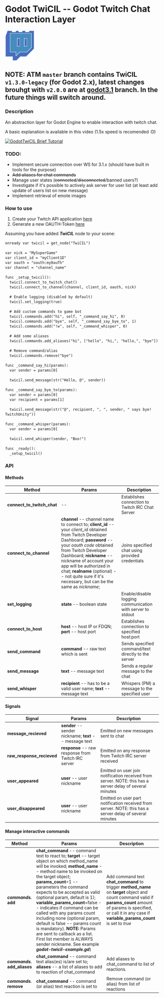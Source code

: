 # Godot TwiCIL -- Godot Twitch Chat Interaction Layer
<img src="./godot-twicil-icon.png" height=100px/>


## NOTE: ATM `master` branch contains TwiCIL `v1.3.0-legacy` (for Godot 2.x), latest changes brouhgt with `v2.0.0` are at [godot3.1](https://github.com/drtwisted/godot-twicil/tree/godot3.1) branch. In the future things will switch around.

### Description
An abstraction layer for Godot Engine to enable interaction with twitch chat.

A basic explanation is available in this video (1.5x speed is recomended :D)


[![GodotTwiCIL Brief Tutorial](https://i.ytimg.com/vi/tYYCjMOxKEI/hqdefault.jpg)](https://youtu.be/tYYCjMOxKEI)

### TODO:
* Implement secure connection over WS for 3.1.x (should have built in tools for the purpose)
* ~~Add aliases for chat commands~~
* Manage user states (~~connected~~/~~disconnected~~/banned users?)
* Investigate if it's possible to actively ask server for user list (at least add update of users list on new message)
* Implement retrieval of emote images

### How to use
1. Create your Twitch API application [here](https://dev.twitch.tv/dashboard/apps/create)
2. Generate a new OAUTH-Token [here](https://twitchapps.com/tmi/)

Assuming you have added ***TwiCIL*** node to your scene:
```
onready var twicil = get_node("TwiCIL")

var nick = "MySuperGame"
var client_id = "myClient1D"
var oauth = "oauth:my0auTh"
var channel = "channel_name"

func _setup_twicil():
  twicil.connect_to_twitch_chat()
  twicil.connect_to_channel(channel, client_id, oauth, nick)
  
  # Enable logging (disabled by default)
  twicil.set_logging(true)
  
  # Add custom commands to game bot
  twicil.commands.add("hi", self, "_command_say_hi", 0)
  twicil.commands.add("bye", self, "_command_say_bye_to", 1)
  twicil.commands.add("!w", self, "_command_whisper", 0)

  # Add some aliases
  twicil.commands.add_aliases("hi", ["hello", "hi,", "hello,", "bye"])
  
  # Remove command/alias
  twicil.commands.remove("bye")

func _command_say_hi(params):
  var sender = params[0]
  
  twicil.send_message(str("Hello, @", sender))

func _command_say_bye_to(params):
  var sender = params[0]
  var recipient = params[1]
  
  twicil.send_message(str("@", recipient, ", ", sender, " says bye! TwitchUnity"))

func _command_whisper(params):
  var sender = params[0]
  
  twicil.send_whisper(sender, "Boo!")

func _ready():
  _setup_twicil()

```

### API

#### Methods
|Method|Params|Description|
|-|-|-|
|**connect_to_twitch_chat**| -- | Establishes connection to Twitch IRC Chat Server|
|**connect_to_channel**|**channel** -- channel name to connect to; **client_id** -- your *client_id* obtained from Twitch Developer Dashboard; **password** -- your *oauth code* obtained from Twitch Developer Dashboard; **nickname** -- nickname of account your app will be authorized in chat; **realname** (optional) -- not quite sure if it's necessary, but can be the same as *nickname*;  | Joins specified chat using provided credentials|
|**set_logging**|**state** -- boolean state| Enable/disable logging communication with server to stdout|
|**connect_to_host**|**host** -- host IP or FDQN; **port** -- host port| Establishes connection to specified host:port|
|**send_command**|**command** -- raw text which is sent| Sends specified command/text directly to the server|
|**send_message**|**text** -- message text| Sends a regular message to the chat|
|**send_whisper**|**recipient** -- has to be a valid user name; **text** -- message text| Whispers (PM) a message to the specified user|


#### Signals
|Signal|Params|Description|
|-|-|-|
|**message_recieved**|**sender** -- sender nickname; **text** -- message text| Emitted on new messages sent to chat|
|**raw_response_recieved**|**response** -- raw response from Twitch IRC server| Emitted on any response from Twitch IRC server received|
|**user_appeared**|**user** -- user nickname|Emitted on user join notification received from server. NOTE: this has a server delay of several minutes|
|**user_disappeared**|**user** -- user nickname|Emitted on user part notification received from server. NOTE: this has a server delay of several minutes|


#### Manage interactive commands

|Method|Params|Description|
|-|-|-|
|***commands.*** **add**|**chat_command** -- command text to react to; **target** -- target object on which method_name will be invoked; **method_name** -- method name to be invoked on the target object; **params_count**=1 -- parameters the command expects to be accepted as valid (optional param, default is 1); **variable_params_count**=false -- indicates if command can be called with any params count including none (optional param, default is false -- params count is mandatory). **NOTE:** Params are sent to callback as a list. First list member is ALWAYS sender nickname. See example ***godot-twicil-example.gd***)| Add command text **chat_command** to trigger **method_name** on **target** object and count command valid if **params_count** amount of params is specified, or call it in any case if **variable_params_count** is set to *true*|
|***commands.*** **add_aliases**|**chat_command** -- command text alias(es) is/are set to; **aliases** --  a list of aliases to add to reaction of chat_command | Add aliases to chat_command to list of reactions. |
|***commands.*** **remove**|**chat_command** -- command (or alias) text reaction is set to| Remove command (or alias) from list of reactions |


